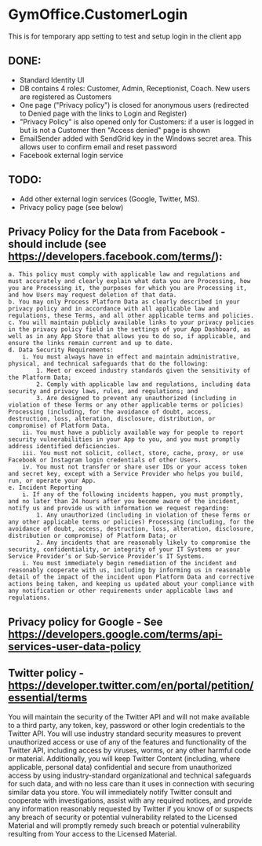 # GymOffice.CustomerLogin 
This is for temporary app setting to test and setup login in the client app

## DONE:
- Standard Identity UI
- DB contains 4 roles: Customer, Admin, Receptionist, Coach. New users are registered as Customers
- One page ("Privacy policy") is closed for anonymous users (redirected to Denied page with the links to Login and Register)
- "Privacy Policy" is also opened only for Customers: if a user is logged in but is not a Customer then "Access denied" page is shown
- EmailSender added with SendGrid key in the Windows secret area. This allows user to confirm email and reset password
- Facebook external login service

## TODO:
- Add other external login services (Google, Twitter, MS).
- Privacy policy page (see below)

## Privacy Policy for the Data from Facebook - should include (see https://developers.facebook.com/terms/):
    a. This policy must comply with applicable law and regulations and must accurately and clearly explain what data you are Processing, how you are Processing it, the purposes for which you are Processing it, and how Users may request deletion of that data.
    b. You may only Process Platform Data as clearly described in your privacy policy and in accordance with all applicable law and regulations, these Terms, and all other applicable terms and policies.
    c. You will maintain publicly available links to your privacy policies in the privacy policy field in the settings of your App Dashboard, as well as in any App Store that allows you to do so, if applicable, and ensure the links remain current and up to date. 
    d. Data Security Requirements:
        i. You must always have in effect and maintain administrative, physical, and technical safeguards that do the following:
            1. Meet or exceed industry standards given the sensitivity of the Platform Data;
            2. Comply with applicable law and regulations, including data security and privacy laws, rules, and regulations; and
            3. Are designed to prevent any unauthorized (including in violation of these Terms or any other applicable terms or policies) Processing (including, for the avoidance of doubt, access, destruction, loss, alteration, disclosure, distribution, or compromise) of Platform Data. 
        ii. You must have a publicly available way for people to report security vulnerabilities in your App to you, and you must promptly address identified deficiencies.
        iii. You must not solicit, collect, store, cache, proxy, or use Facebook or Instagram login credentials of other Users.
        iv. You must not transfer or share user IDs or your access token and secret key, except with a Service Provider who helps you build, run, or operate your App. 
    e. Incident Reporting
        i. If any of the following incidents happen, you must promptly, and no later than 24 hours after you become aware of the incident, notify us and provide us with information we request regarding:
            1. Any unauthorized (including in violation of these Terms or any other applicable terms or policies) Processing (including, for the avoidance of doubt, access, destruction, loss, alteration, disclosure, distribution or compromise) of Platform Data; or
            2. Any incidents that are reasonably likely to compromise the security, confidentiality, or integrity of your IT Systems or your Service Provider’s or Sub-Service Provider’s IT Systems. 
        i. You must immediately begin remediation of the incident and reasonably cooperate with us, including by informing us in reasonable detail of the impact of the incident upon Platform Data and corrective actions being taken, and keeping us updated about your compliance with any notification or other requirements under applicable laws and regulations. 

## Privacy policy for Google - See https://developers.google.com/terms/api-services-user-data-policy

## Twitter policy - https://developer.twitter.com/en/portal/petition/essential/terms
You will maintain the security of the Twitter API and will not make available to a third party, any token, key, password or other login credentials to the Twitter API. You will use industry standard security measures to prevent unauthorized access or use of any of the features and functionality of the Twitter API, including access by viruses, worms, or any other harmful code or material. Additionally, you will keep Twitter Content (including, where applicable, personal data) confidential and secure from unauthorized access by using industry-standard organizational and technical safeguards for such data, and with no less care than it uses in connection with securing similar data you store. You will immediately notify Twitter consult and cooperate with investigations, assist with any required notices, and provide any information reasonably requested by Twitter if you know of or suspects any breach of security or potential vulnerability related to the Licensed Material and will promptly remedy such breach or potential vulnerability resulting from Your access to the Licensed Material.
